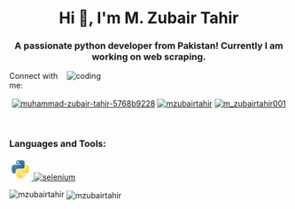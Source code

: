 <h1 align="center">Hi 👋, I'm M. Zubair Tahir</h1>
<h3 align="center">A passionate python developer from Pakistan! Currently I am working on web scraping.</h3>
<img align="right" alt="coding" width="400" src="https://www.iwebscraping.com/images/python_web_scraping.gif"

<h3 align="center">Connect with me:</h3>
<p align="center">
<a href="https://linkedin.com/in/muhammad-zubair-tahir-5768b9228" target="blank"><img align="center" src="https://raw.githubusercontent.com/rahuldkjain/github-profile-readme-generator/master/src/images/icons/Social/linked-in-alt.svg" alt="muhammad-zubair-tahir-5768b9228" height="30" width="40" /></a>
<a href="https://kaggle.com/mzubairtahir" target="blank"><img align="center" src="https://raw.githubusercontent.com/rahuldkjain/github-profile-readme-generator/master/src/images/icons/Social/kaggle.svg" alt="mzubairtahir" height="30" width="40" /></a>
<a href="https://www.hackerrank.com/m_zubairtahir001" target="blank"><img align="center" src="https://raw.githubusercontent.com/rahuldkjain/github-profile-readme-generator/master/src/images/icons/Social/hackerrank.svg" alt="m_zubairtahir001" height="30" width="40" /></a>
</p>
<br>
<h3 align="left">Languages and Tools:</h3>
<p align="left"> <a href="https://www.python.org" target="_blank" rel="noreferrer"> <img src="https://raw.githubusercontent.com/devicons/devicon/master/icons/python/python-original.svg" alt="python" width="40" height="40"/> </a> <a href="https://www.selenium.dev" target="_blank" rel="noreferrer"> <img src="https://raw.githubusercontent.com/detain/svg-logos/780f25886640cef088af994181646db2f6b1a3f8/svg/selenium-logo.svg" alt="selenium" width="40" height="40"/> </a> </p>

<p><img align="left" src="https://github-readme-stats.vercel.app/api/top-langs?username=mzubairtahir&show_icons=true&locale=en&layout=compact" alt="mzubairtahir" /></p>

<p>&nbsp;<img align="center" src="https://github-readme-stats.vercel.app/api?username=mzubairtahir&show_icons=true&locale=en" alt="mzubairtahir" /></p>
